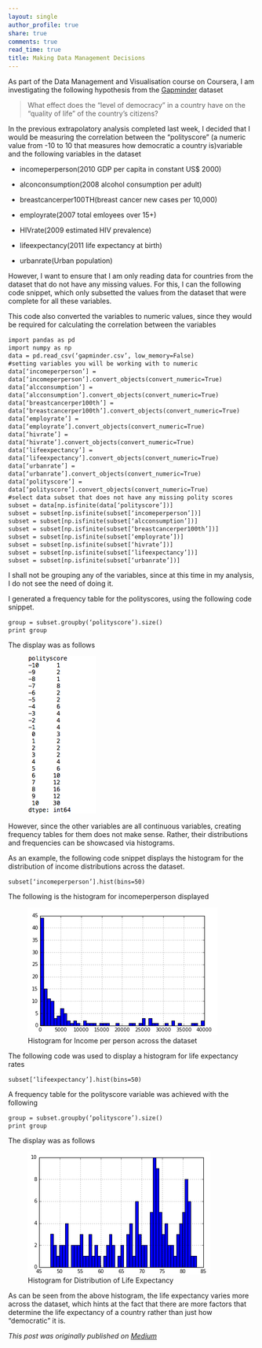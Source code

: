 ```yaml
---
layout: single 
author_profile: true
share: true 
comments: true
read_time: true
title: Making Data Management Decisions
---  
```


As part of the Data Management and Visualisation course on Coursera, I am investigating the following hypothesis from the [Gapminder](https://www.gapminder.org/) dataset

> What effect does the “level of democracy” in a country have on the “quality of life” of the country’s citizens?

In the previous extrapolatory analysis completed last week, I decided that I would be measuring the correlation between the “polityscore” (a numeric value from -10 to 10 that measures how democratic a country is)variable and the following variables in the dataset

* incomeperperson(2010 GDP per capita in constant US$ 2000)

* alconconsumption(2008 alcohol consumption per adult)

* breastcancerper100TH(breast cancer new cases per 10,000)

* employrate(2007 total emloyees over 15+)

* HIVrate(2009 estimated HIV prevalence)

* lifeexpectancy(2011 life expectancy at birth)

* urbanrate(Urban population)

However, I want to ensure that I am only reading data for countries from the dataset that do not have any missing values. For this, I can the following code snippet, which only subsetted the values from the dataset that were complete for all these variables.

This code also converted the variables to numeric values, since they would be required for calculating the correlation between the variables

```
import pandas as pd
import numpy as np
data = pd.read_csv(‘gapminder.csv’, low_memory=False)
#setting variables you will be working with to numeric
data[‘incomeperperson’] = data[‘incomeperperson’].convert_objects(convert_numeric=True)
data[‘alcconsumption’] = data[‘alcconsumption’].convert_objects(convert_numeric=True)
data[‘breastcancerper100th’] = data[‘breastcancerper100th’].convert_objects(convert_numeric=True)
data[‘employrate’] = data[‘employrate’].convert_objects(convert_numeric=True)
data[‘hivrate’] = data[‘hivrate’].convert_objects(convert_numeric=True)
data[‘lifeexpectancy’] = data[‘lifeexpectancy’].convert_objects(convert_numeric=True)
data[‘urbanrate’] = data[‘urbanrate’].convert_objects(convert_numeric=True) 
data[‘polityscore’] = data[‘polityscore’].convert_objects(convert_numeric=True)
#select data subset that does not have any missing polity scores
subset = data[np.isfinite(data[‘polityscore’])] 
subset = subset[np.isfinite(subset[‘incomeperperson’])] 
subset = subset[np.isfinite(subset[‘alcconsumption’])]
subset = subset[np.isfinite(subset[‘breastcancerper100th’])]
subset = subset[np.isfinite(subset[‘employrate’])]
subset = subset[np.isfinite(subset[‘hivrate’])]
subset = subset[np.isfinite(subset[‘lifeexpectancy’])]
subset = subset[np.isfinite(subset[‘urbanrate’])]
```

I shall not be grouping any of the variables, since at this time in my analysis, I do not see the need of doing it.

I generated a frequency table for the polityscores, using the following code snippet.

```
group = subset.groupby(‘polityscore’).size()
print group
```
The display was as follows

<figure>
  <img src="/images/datamanagement.png" alt="this is a placeholder image">
</figure>  

However, since the other variables are all continuous variables, creating frequency tables for them does not make sense. Rather, their distributions and frequencies can be showcased via histograms.

As an example, the following code snippet displays the histogram for the distribution of income distributions across the dataset.

```
subset[‘incomeperperson’].hist(bins=50)
```

The following is the histogram for incomeperperson displayed

<figure>
  <img src="/images/hist1.png" alt="this is a placeholder image">
  <figcaption>Histogram for Income per person across the dataset
</figcaption>
</figure> 

The following code was used to display a histogram for life expectancy rates

```
subset[‘lifeexpectancy’].hist(bins=50)
```

A frequency table for the polityscore variable was achieved with the following

```
group = subset.groupby(‘polityscore’).size()
print group
```

The display was as follows

<figure>
  <img src="/images/hist2.png" alt="this is a placeholder image">
  <figcaption>Histogram for Distribution of Life Expectancy
</figcaption>
</figure> 

As can be seen from the above histogram, the life expectancy varies more across the dataset, which hints at the fact that there are more factors that determine the life expectancy of a country rather than just how “democratic” it is.

*This post was originally published on [Medium](https://medium.com/@ottoman91/making-data-management-decisions-b1459684ae31)*

